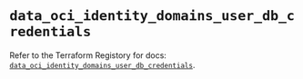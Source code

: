 # `data_oci_identity_domains_user_db_credentials`

Refer to the Terraform Registory for docs: [`data_oci_identity_domains_user_db_credentials`](https://registry.terraform.io/providers/oracle/oci/6.18.0/docs/data-sources/identity_domains_user_db_credentials).
